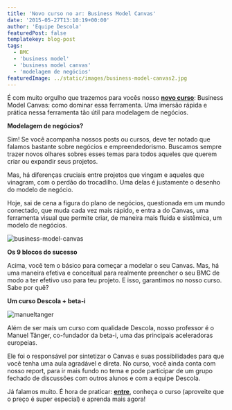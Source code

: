 ```yaml
---
title: 'Novo curso no ar: Business Model Canvas'
date: '2015-05-27T13:10:19+00:00'
author: 'Equipe Descola'
featuredPost: false
templatekey: blog-post
tags:
  - BMC
  - 'business model'
  - 'business model canvas'
  - 'modelagem de negócios'
featuredImage: ../static/images/business-model-canvas2.jpg
---
```


É com muito orgulho que trazemos para vocês nosso [**novo curso**](https://https://descola.org/curso/14/business-model-canvas): Business Model Canvas: como dominar essa ferramenta. Uma imersão rápida e prática nessa ferramenta tão útil para modelagem de negócios.

**Modelagem de negócios?**

Sim! Se você acompanha nossos posts ou cursos, deve ter notado que falamos bastante sobre negócios e empreendedorismo. Buscamos sempre trazer novos olhares sobres esses temas para todos aqueles que querem criar ou expandir seus projetos.

Mas, há diferenças cruciais entre projetos que vingam e aqueles que vinagram, com o perdão do trocadilho. Uma delas é justamente o desenho do modelo de negócio.

Hoje, sai de cena a figura do plano de negócios, questionada em um mundo conectado, que muda cada vez mais rápido, e entra a do Canvas, uma ferramenta visual que permite criar, de maneira mais fluida e sistêmica, um modelo de negócios.

![business-model-canvas](https://descola.org/drops/wp-content/uploads/2015/05/business-model-canvas.png)

**Os 9 blocos do sucesso**

Acima, você tem o básico para começar a modelar o seu Canvas. Mas, há uma maneira efetiva e conceitual para realmente preencher o seu BMC de modo a ter efetivo uso para teu projeto. E isso, garantimos no nosso curso. Sabe por quê?

**Um curso Descola + beta-i**

![manueltanger](https://descola.org/drops/wp-content/uploads/2015/05/manueltanger-1024x652.png)

Além de ser mais um curso com qualidade Descola, nosso professor é o Manuel Tânger, co-fundador da beta-i, uma das principais aceleradoras europeias.

Ele foi o responsável por sintetizar o Canvas e suas possibilidades para que você tenha uma aula agradável e direta. No curso, você ainda conta com nosso report, para ir mais fundo no tema e pode participar de um grupo fechado de discussões com outros alunos e com a equipe Descola.

Já falamos muito. É hora de praticar: [**entre**](https://https://descola.org/curso/14/business-model-canvas), conheça o curso (aproveite que o preço é super especial) e aprenda mais agora!
